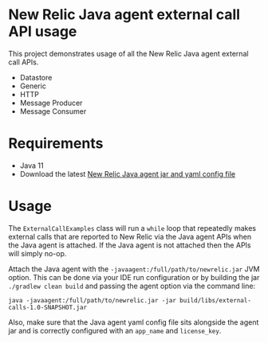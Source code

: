 # New Relic Java agent external call API usage

This project demonstrates usage of all the New Relic Java agent external call APIs.
* Datastore
* Generic
* HTTP
* Message Producer
* Message Consumer

# Requirements

* Java 11
* Download the latest [New Relic Java agent jar and yaml config file](http://download.newrelic.com/newrelic/java-agent/newrelic-agent/current/)

# Usage

The `ExternalCallExamples` class will run a `while` loop that repeatedly makes external calls that are reported to New Relic
via the Java agent APIs when the Java agent is attached. If the Java agent is not attached then the APIs will simply no-op.

Attach the Java agent with the `-javaagent:/full/path/to/newrelic.jar` JVM option. This can be done via your IDE run 
configuration or by building the jar `./gradlew clean build` and passing the agent option via the command line: 

```shell
java -javaagent:/full/path/to/newrelic.jar -jar build/libs/external-calls-1.0-SNAPSHOT.jar
```

Also, make sure that the Java agent yaml config file sits alongside the agent jar and is correctly configured with an `app_name` and `license_key`.